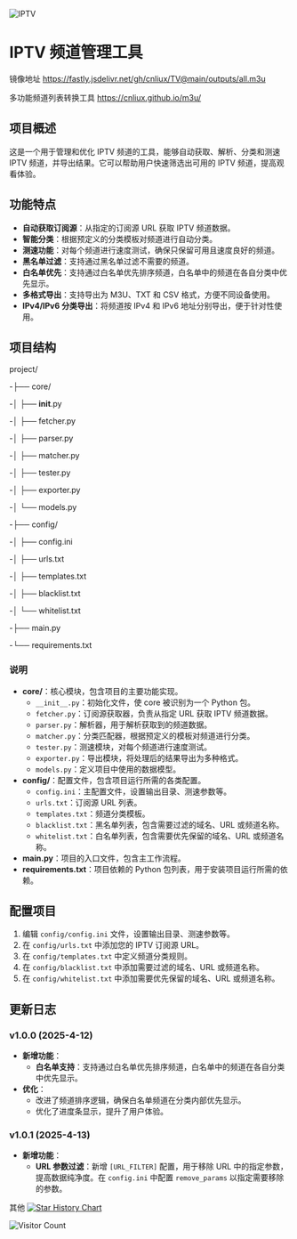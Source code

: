 ![IPTV](https://socialify.git.ci/cnliux/TV/image?description=1&descriptionEditable=IPTV%20%E7%9B%B4%E6%92%AD%E6%BA%90&forks=1&language=1&name=1&owner=1&pattern=Circuit%20Board&stargazers=1&theme=Auto)
# IPTV 频道管理工具
镜像地址 https://fastly.jsdelivr.net/gh/cnliux/TV@main/outputs/all.m3u

多功能频道列表转换工具 https://cnliux.github.io/m3u/
## 项目概述

这是一个用于管理和优化 IPTV 频道的工具，能够自动获取、解析、分类和测速 IPTV 频道，并导出结果。它可以帮助用户快速筛选出可用的 IPTV 频道，提高观看体验。

## 功能特点

- **自动获取订阅源**：从指定的订阅源 URL 获取 IPTV 频道数据。
- **智能分类**：根据预定义的分类模板对频道进行自动分类。
- **测速功能**：对每个频道进行速度测试，确保只保留可用且速度良好的频道。
- **黑名单过滤**：支持通过黑名单过滤不需要的频道。
- **白名单优先**：支持通过白名单优先排序频道，白名单中的频道在各自分类中优先显示。
- **多格式导出**：支持导出为 M3U、TXT 和 CSV 格式，方便不同设备使用。
- **IPv4/IPv6 分类导出**：将频道按 IPv4 和 IPv6 地址分别导出，便于针对性使用。

## 项目结构
project/

-├── core/

-│   ├── __init__.py

-│   ├── fetcher.py

-│   ├── parser.py

-│   ├── matcher.py

-│   ├── tester.py

-│   ├── exporter.py

-│   └── models.py

-├── config/

-│   ├── config.ini

-│   ├── urls.txt

-│   ├── templates.txt

-│   ├── blacklist.txt

-│   └── whitelist.txt

-├── main.py

-└── requirements.txt

### 说明

- **core/**：核心模块，包含项目的主要功能实现。
  - `__init__.py`：初始化文件，使 core 被识别为一个 Python 包。
  - `fetcher.py`：订阅源获取器，负责从指定 URL 获取 IPTV 频道数据。
  - `parser.py`：解析器，用于解析获取到的频道数据。
  - `matcher.py`：分类匹配器，根据预定义的模板对频道进行分类。
  - `tester.py`：测速模块，对每个频道进行速度测试。
  - `exporter.py`：导出模块，将处理后的结果导出为多种格式。
  - `models.py`：定义项目中使用的数据模型。
- **config/**：配置文件，包含项目运行所需的各类配置。
  - `config.ini`：主配置文件，设置输出目录、测速参数等。
  - `urls.txt`：订阅源 URL 列表。
  - `templates.txt`：频道分类模板。
  - `blacklist.txt`：黑名单列表，包含需要过滤的域名、URL 或频道名称。
  - `whitelist.txt`：白名单列表，包含需要优先保留的域名、URL 或频道名称。
- **main.py**：项目的入口文件，包含主工作流程。
- **requirements.txt**：项目依赖的 Python 包列表，用于安装项目运行所需的依赖。

## 配置项目

1. 编辑 `config/config.ini` 文件，设置输出目录、测速参数等。
2. 在 `config/urls.txt` 中添加您的 IPTV 订阅源 URL。
3. 在 `config/templates.txt` 中定义频道分类规则。
4. 在 `config/blacklist.txt` 中添加需要过滤的域名、URL 或频道名称。
5. 在 `config/whitelist.txt` 中添加需要优先保留的域名、URL 或频道名称。

## 更新日志

### v1.0.0 (2025-4-12)
- **新增功能**：
  - **白名单支持**：支持通过白名单优先排序频道，白名单中的频道在各自分类中优先显示。
- **优化**：
  - 改进了频道排序逻辑，确保白名单频道在分类内部优先显示。
  - 优化了进度条显示，提升了用户体验。
### v1.0.1 (2025-4-13)
- **新增功能**：
  - **URL 参数过滤**：新增 `[URL_FILTER]` 配置，用于移除 URL 中的指定参数，提高数据纯净度。在 `config.ini` 中配置 `remove_params` 以指定需要移除的参数。

其他
[![Star History Chart](https://api.star-history.com/svg?repos=cnliux/tv&type=Date)](https://www.star-history.com/#cnliux/tv&Date)

![Visitor Count](https://profile-counter.glitch.me/cnliux_TV/count.svg)
